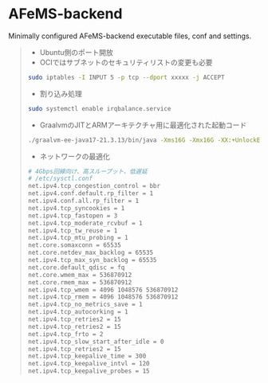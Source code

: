# AFeMS-backend 
Minimally configured AFeMS-backend executable files, conf and settings.
> - Ubuntu側のポート開放
> - OCIではサブネットのセキュリティリストの変更も必要
> ```bash
> sudo iptables -I INPUT 5 -p tcp --dport xxxxx -j ACCEPT
> ```
> - 割り込み処理
> ```bash
> sudo systemctl enable irqbalance.service
> ```
> - GraalvmのJITとARMアーキテクチャ用に最適化された起動コード
> ```bash
> ./graalvm-ee-java17-21.3.13/bin/java -Xms16G -Xmx16G -XX:+UnlockExperimentalVMOptions -XX:+UseJVMCICompiler -Dgraal.ProbabilisticProfiling=true -XX:+UseFastUnorderedTimeStamps -XX:MaxInlineLevel=25 -XX:+UnlockDiagnosticVMOptions -XX:+AlwaysActAsServerClassMachine -XX:+AlwaysPreTouch -XX:+EnableJVMCIProduct -XX:+UseSIMDForMemoryOps -XX:+DisableExplicitGC -XX:AllocatePrefetchStyle=1 -Dgraal.OptDuplication=true -Dgraal.SpeculativeGuardMovement=true -Dgraal.Vectorization=true -XX:NmethodSweepActivity=1 -XX:ParallelGCThreads=4 -XX:ConcGCThreads=4 -XX:+UseCriticalJavaThreadPriority -Dgraal.GraalCompileOnly=* -XX:+TieredCompilation -XX:+EagerJVMCI -XX:+ProfileInterpreter -XX:+UseStringDeduplication -XX:CICompilerCount=4 -XX:CompileThreshold=200 -XX:+OptimizeStringConcat -XX:InlineSmallCode=1 -XX:ReservedCodeCacheSize=2048M -XX:ProfiledCodeHeapSize=1024M -XX:NonProfiledCodeHeapSize=512M -XX:NonNMethodCodeHeapSize=512M -XX:-DontCompileHugeMethods -XX:+PerfDisableSharedMem -XX:+EagerJVMCI -Dgraal.TuneInlinerExploration=1 -Dgraal.CompilerConfiguration=enterprise -XX:+UseG1GC -XX:+ParallelRefProcEnabled -XX:MaxGCPauseMillis=100 -XX:G1NewSizePercent=50 -XX:G1MaxNewSizePercent=60 -XX:G1HeapRegionSize=8M -XX:G1ReservePercent=20 -XX:G1HeapWastePercent=5 -XX:G1MixedGCCountTarget=4 -XX:InitiatingHeapOccupancyPercent=15 -XX:G1MixedGCLiveThresholdPercent=90 -XX:G1RSetUpdatingPauseTimePercent=5 -XX:SurvivorRatio=32 -XX:MaxTenuringThreshold=1 -Dusing.aikars.flags=https://mcflags.emc.gs -Daikars.new.flags=true -jar fabric-server-mc.1.20.1-loader.0.16.10-launcher.1.0.1.jar nogui
> ```
> - ネットワークの最適化
> ```bash
> # 4Gbps回線向け、高スループット、低遅延
> # /etc/sysctl.conf
> net.ipv4.tcp_congestion_control = bbr
> net.ipv4.conf.default.rp_filter = 1
> net.ipv4.conf.all.rp_filter = 1
> net.ipv4.tcp_syncookies = 1
> net.ipv4.tcp_fastopen = 3
> net.ipv4.tcp_moderate_rcvbuf = 1
> net.ipv4.tcp_tw_reuse = 1
> net.ipv4.tcp_mtu_probing = 1
> net.core.somaxconn = 65535
> net.core.netdev_max_backlog = 65535
> net.ipv4.tcp_max_syn_backlog = 65535
> net.core.default_qdisc = fq
> net.core.wmem_max = 536870912
> net.core.rmem_max = 536870912
> net.ipv4.tcp_wmem = 4096 1048576 536870912
> net.ipv4.tcp_rmem = 4096 1048576 536870912
> net.ipv4.tcp_no_metrics_save = 1
> net.ipv4.tcp_autocorking = 1
> net.ipv4.tcp_retries2 = 15
> net.ipv4.tcp_retries2 = 15
> net.ipv4.tcp_frto = 2
> net.ipv4.tcp_slow_start_after_idle = 0
> net.ipv4.tcp_retries2 = 15
> net.ipv4.tcp_keepalive_time = 300
> net.ipv4.tcp_keepalive_intvl = 120
> net.ipv4.tcp_keepalive_probes = 15
> ```
